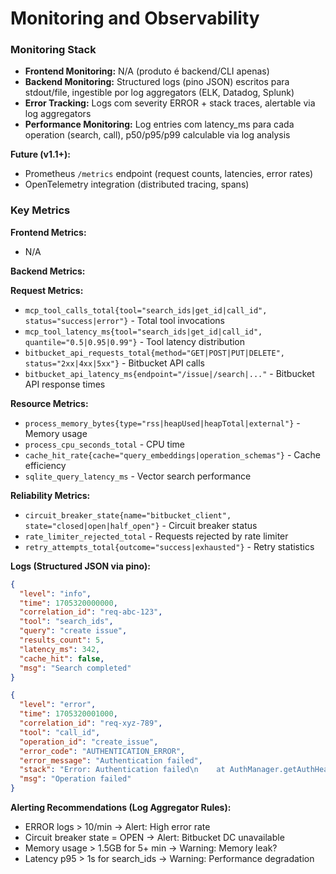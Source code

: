# Monitoring and Observability

### Monitoring Stack

- **Frontend Monitoring:** N/A (produto é backend/CLI apenas)
- **Backend Monitoring:** Structured logs (pino JSON) escritos para stdout/file, ingestible por log aggregators (ELK, Datadog, Splunk)
- **Error Tracking:** Logs com severity ERROR + stack traces, alertable via log aggregators
- **Performance Monitoring:** Log entries com latency_ms para cada operation (search, call), p50/p95/p99 calculable via log analysis

**Future (v1.1+):**
- Prometheus `/metrics` endpoint (request counts, latencies, error rates)
- OpenTelemetry integration (distributed tracing, spans)

### Key Metrics

**Frontend Metrics:**
- N/A

**Backend Metrics:**

**Request Metrics:**
- `mcp_tool_calls_total{tool="search_ids|get_id|call_id", status="success|error"}` - Total tool invocations
- `mcp_tool_latency_ms{tool="search_ids|get_id|call_id", quantile="0.5|0.95|0.99"}` - Tool latency distribution
- `bitbucket_api_requests_total{method="GET|POST|PUT|DELETE", status="2xx|4xx|5xx"}` - Bitbucket API calls
- `bitbucket_api_latency_ms{endpoint="/issue|/search|..."` - Bitbucket API response times

**Resource Metrics:**
- `process_memory_bytes{type="rss|heapUsed|heapTotal|external"}` - Memory usage
- `process_cpu_seconds_total` - CPU time
- `cache_hit_rate{cache="query_embeddings|operation_schemas"}` - Cache efficiency
- `sqlite_query_latency_ms` - Vector search performance

**Reliability Metrics:**
- `circuit_breaker_state{name="bitbucket_client", state="closed|open|half_open"}` - Circuit breaker status
- `rate_limiter_rejected_total` - Requests rejected by rate limiter
- `retry_attempts_total{outcome="success|exhausted"}` - Retry statistics

**Logs (Structured JSON via pino):**

```json
{
  "level": "info",
  "time": 1705320000000,
  "correlation_id": "req-abc-123",
  "tool": "search_ids",
  "query": "create issue",
  "results_count": 5,
  "latency_ms": 342,
  "cache_hit": false,
  "msg": "Search completed"
}

{
  "level": "error",
  "time": 1705320001000,
  "correlation_id": "req-xyz-789",
  "tool": "call_id",
  "operation_id": "create_issue",
  "error_code": "AUTHENTICATION_ERROR",
  "error_message": "Authentication failed",
  "stack": "Error: Authentication failed\n    at AuthManager.getAuthHeaders...",
  "msg": "Operation failed"
}
```

**Alerting Recommendations (Log Aggregator Rules):**
- ERROR logs > 10/min → Alert: High error rate
- Circuit breaker state = OPEN → Alert: Bitbucket DC unavailable
- Memory usage > 1.5GB for 5+ min → Warning: Memory leak?
- Latency p95 > 1s for search_ids → Warning: Performance degradation

